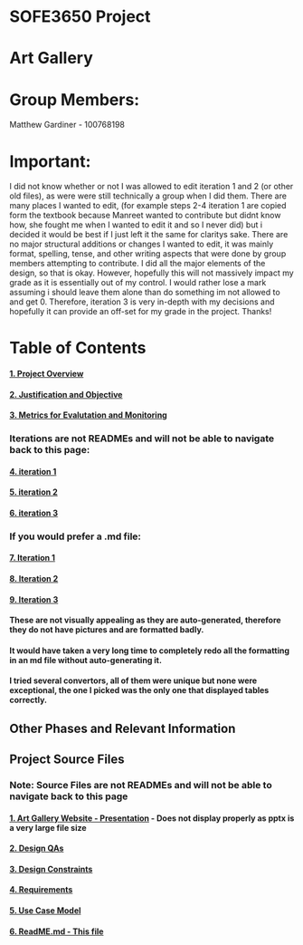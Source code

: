 # SOFE3650 Project
# Art Gallery

# Group Members:
Matthew Gardiner - 100768198

# Important:
I did not know whether or not I was allowed to edit iteration 1 and 2 (or other old files), as were were still technically a group when I did them. There are many places I wanted to edit, (for example steps 2-4 iteration 1 are copied form the textbook because Manreet wanted to contribute but didnt know how, she fought me when I wanted to edit it and so I never did) but i decided it would be best if I just left it the same for claritys sake. 
There are no major structural additions or changes I wanted to edit, it was mainly format, spelling, tense, and other writing aspects that were done by group members attempting to contribute. I did all the major elements of the design, so that is okay.
However, hopefully this will not massively impact my grade as it is essentially out of my control. I would rather lose a mark assuming i should leave them alone than do something im not allowed to and get 0.
Therefore, iteration 3 is very in-depth with my decisions and hopefully it can provide an off-set for my grade in the project. Thanks!



# Table of Contents

#### [1. Project Overview](Other%20README%20files/Project%20Overview.md)
#### [2. Justification and Objective](Other%20README%20files/Justification%20and%20Objective.md)
#### [3. Metrics for Evalutation and Monitoring](Other%20README%20files/Metrics%20for%20Evaluation%20and%20Monitoring.md)
### Iterations are not READMEs and will not be able to navigate back to this page:
#### [4. iteration 1](iteration%201.pdf)  
#### [5. iteration 2](iteration%202.pdf)
#### [6. iteration 3](iteration%203.pdf)
### If you would prefer a .md file:
#### [7. Iteration 1](Other%20README%20files/iteration1.md)
#### [8. Iteration 2](Other%20README%20files/iteration2.md)
#### [9. Iteration 3](Other%20README%20files/iteration3.md)
#### These are not visually appealing as they are auto-generated, therefore they do not have pictures and are formatted badly.
#### It would have taken a very long time to completely redo all the formatting in an md file without auto-generating it.
#### I tried several convertors, all of them were unique but none were exceptional, the one I picked was the only one that displayed tables correctly.



## Other Phases and Relevant Information
## Project Source Files
### Note: Source Files are not READMEs and will not be able to navigate back to this page

#### [1. Art Gallery Website - Presentation](ART%20Gallery%20Website.pptx) - Does not display properly as pptx is a very large file size
#### [2. Design QAs](Design%20QAs.pdf)
#### [3. Design Constraints](Design%20Constraints.pdf)
#### [4. Requirements](Requirements)
#### [5. Use Case Model](Use%20Case%20Model-1.pdf)
#### [6. ReadME.md - This file](README.md)

